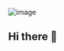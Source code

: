 ![image]([https://github.com/MocuAcqu/MocuAcqu/blob/main/helloTina.gif](https://github.com/MocuAcqu/MocuAcqu/blob/main/helloTina.gif))

## Hi there 👋

<!--
**MocuAcqu/MocuAcqu** is a ✨ _special_ ✨ repository because its `README.md` (this file) appears on your GitHub profile.

Here are some ideas to get you started:

- 🔭 I’m currently working on ...
- 🌱 I’m currently learning ...
- 👯 I’m looking to collaborate on ...
- 🤔 I’m looking for help with ...
- 💬 Ask me about ...
- 📫 How to reach me: ...
- 😄 Pronouns: ...
- ⚡ Fun fact: ...
-->
